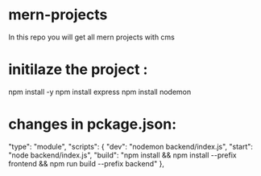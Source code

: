 # mern-projects
In this repo you will get all mern projects with cms


# initilaze the project :
   
   npm install -y 
   npm install express
   npm install nodemon

# changes in pckage.json:

"type": "module",
"scripts": {
    "dev": "nodemon backend/index.js",
    "start": "node backend/index.js",
    "build": "npm install && npm install --prefix frontend && npm run build --prefix backend"
  },


